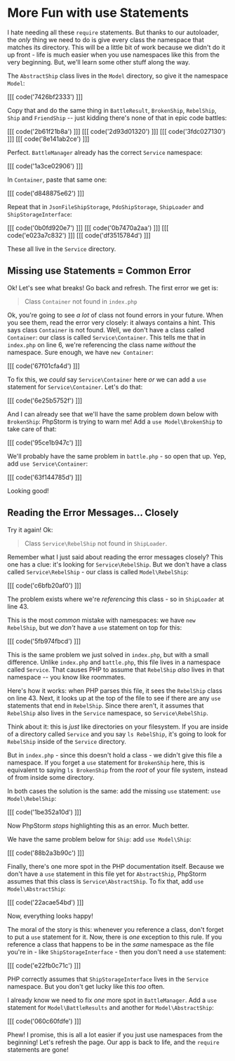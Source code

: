 # More Fun with use Statements

I hate needing all these `require` statements. But thanks to our autoloader, the
*only* thing we need to do is give every class the namespace that matches its directory.
This will be a little bit of work because we didn't do it up front - life is much
easier when you use namespaces like this from the very beginning. But, we'll learn
some other stuff along the way.

The `AbstractShip` class lives in the `Model` directory, so give it the namespace
`Model`:

[[[ code('7426bf2333') ]]]

Copy that and do the same thing in `BattleResult`, `BrokenShip`, `RebelShip`, `Ship`
and `FriendShip` -- just kidding there's none of that in epic code battles:

[[[ code('2b61f21b8a') ]]]
[[[ code('2d93d01320') ]]]
[[[ code('3fdc027130') ]]]
[[[ code('8e141ab2ce') ]]]

Perfect. `BattleManager` already has the correct `Service` namespace:

[[[ code('1a3ce02906') ]]]

In `Container`, paste that same one:

[[[ code('d848875e62') ]]]

Repeat that in `JsonFileShipStorage`, `PdoShipStorage`, `ShipLoader` and `ShipStorageInterface`:

[[[ code('0b0fd920e7') ]]]
[[[ code('0b7470a2aa') ]]]
[[[ code('e023a7c832') ]]]
[[[ code('df3515784d') ]]]

These all live in the `Service` directory.

## Missing use Statements = Common Error

Ok! Let's see what breaks! Go back and refresh. The first error we get is:

> Class `Container` not found in `index.php`

Ok, you're going to see *a lot* of class not found errors in your future. When you
see them, read the error very closely: it always contains a hint. This says class
`Container` is not found. Well, we don't have a class called `Container`: our class
is called `Service\Container`. This tells me that in `index.php` on line 6, we're
referencing the class name *without* the namespace. Sure enough, we have `new Container`:

[[[ code('67f01cfa4d') ]]]

To fix this, we *could* say `Service\Container` here *or* we can add a `use` statement
for `Service\Container`. Let's do that:

[[[ code('6e25b5752f') ]]]

And I can already see that we'll have the same problem down below with `BrokenShip`:
PhpStorm is trying to warn me! Add a `use Model\BrokenShip` to take care of that:

[[[ code('95ce1b947c') ]]]

We'll probably have the same problem in `battle.php` - so open that up. Yep, add
`use Service\Container`:

[[[ code('63f144785d') ]]]

Looking good!

## Reading the Error Messages... Closely

Try it again! Ok:

> Class `Service\RebelShip` not found in `ShipLoader`.

Remember what I just said about reading the error messages closely? This one has
a clue: it's looking for `Service\RebelShip`. But we don't have a class called
`Service\RebelShip` - our class is called `Model\RebelShip`:

[[[ code('c6bfb20af0') ]]]

The problem exists where we're *referencing* this class - so in `ShipLoader` at line 43.

This is the most *common* mistake with namespaces: we have `new RebelShip`, but we
*don't* have a `use` statement on top for this:

[[[ code('5fb974fbcd') ]]]

This is the same problem we just solved in `index.php`, but with a small difference.
Unlike `index.php` and `battle.php`, this file lives in a namespace called `Service`.
That causes PHP to assume that `RebelShip` *also* lives in that namespace -- you know
like roommates.

Here's how it works: when PHP parses this file, it sees the `RebelShip` class on
line 43. Next, it looks up at the top of the file to see if there are any `use`
statements that end in `RebelShip`. Since there aren't, it assumes that `RebelShip`
also lives in the `Service` namespace, so `Service\RebelShip`.

Think about it: this is *just* like directories on your filesystem. If you are inside
of a directory called `Service` and you say `ls RebelShip`,  it's going to look for
`RebelShip` inside of the `Service` directory.

But in `index.php` - since this doesn't hold a class - we didn't give this file a
namespace. If you forget a `use` statement for `BrokenShip` here, this is equivalent
to saying `ls BrokenShip` from the *root* of your file system, instead of from inside
some directory.

In both cases the solution is the same: add the missing `use` statement: `use Model\RebelShip`:

[[[ code('1be352a10d') ]]]

Now PhpStorm *stops* highlighting this as an error. Much better.

We have the same problem below for `Ship`: add `use Model\Ship`:

[[[ code('88b2a3b90c') ]]]

Finally, there's one more spot in the PHP documentation itself. Because we don't have
a `use` statement in this file yet for `AbstractShip`, PhpStorm assumes that this class
is `Service\AbstractShip`. To fix that, add `use Model\AbstractShip`:

[[[ code('22acae54bd') ]]]

Now, everything looks happy!

The moral of the story is this: whenever you reference a class, don't forget to put
a `use` statement for it. Now, there is *one* exception to this rule. If you reference
a class that happens to be in the *same* namespace as the file you're in - like
`ShipStorageInterface` - then you don't need a `use` statement:

[[[ code('e22fb0c71c') ]]]

PHP correctly assumes that `ShipStorageInterface` lives in the `Service` namespace.
But you don't get lucky like this *too* often.

I already know we need to fix *one* more spot in `BattleManager`. Add a `use` statement
for `Model\BattleResults` and another for `Model\AbstractShip`:

[[[ code('060c60fdfe') ]]]

Phew! I promise, this is all a lot easier if you just use namespaces from the beginning!
Let's refresh the page. Our app is back to life, and the `require` statements are
gone!
